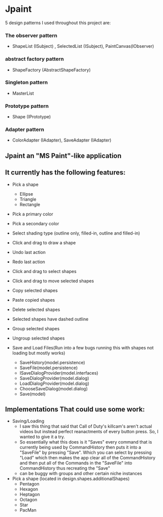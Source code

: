 # Jpaint

5 design patterns I used throughout this project are: 
### The observer pattern 
- ShapeList (ISubject) , SelectedList (ISubject), PaintCanvas(IObserver) 
### abstract factory pattern 
- ShapeFactory (AbstractShapeFactory)
### Singleton pattern 
- MasterList
### Prototype pattern 
- Shape (IPrototype) 
### Adapter pattern 
- ColorAdapter (IAdapter), SaveAdapter (IAdapter)

## Jpaint an "MS Paint"-like application

## It currently has the following features:

- Pick a shape
  - Ellipse
  - Triangle
  - Rectangle
- Pick a primary color
- Pick a secondary color
- Select shading type (outline only, filled-in, outline and filled-in)
- Click and drag to draw a shape
- Undo last action
- Redo last action
- Click and drag to select shapes
- Click and drag to move selected shapes
- Copy selected shapes
- Paste copied shapes
- Delete selected shapes
- Selected shapes have dashed outline
- Group selected shapes
- Ungroup selected shapes

- Save and Load Files(Run into a few bugs running this with shapes not loading but mostly works)
  - SaveHistory(model.persistence)
  - SaveFile(model.persistence)
  - ISaveDialogProvider(model.interfaces)
  - SaveDialogProvider(model.dialog)
  - LoadDialogProvider(model.dialog)
  - ChooseSaveDialog(model.dialog)
  - Save(model)

## Implementations That could use some work:
- Saving/Loading
  - I saw this thing that said that Call of Duty's killcam's aren't actual videos but instead perfect reanactments of every button press. So, I wanted to give it a try.
  - So essentially what this does is it "Saves" every command that is currently being used by CommandHistory then puts it into a "SaveFile" by pressing "Save". Which you can select by pressing "Load" which then makes the app clear all of the CommandHistory and then put all of the Commands in the "SaveFile" into CommandHistory thus recreating the "Save"
  - can be buggy with groups and other certain niche instances
- Pick a shape (located in design.shapes.additionalShapes)
  - Pentagon
  - Hexagon
  - Heptagon
  - Octagon
  - Star
  - PacMan

